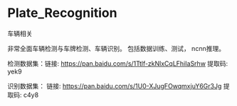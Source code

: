 # Plate_Recognition
车辆相关

非常全面车辆检测与车牌检测、车辆识别。
包括数据训练、测试， ncnn推理。

检测数据集：链接: https://pan.baidu.com/s/1Ttlf-zkNlxCqLFhiIaSrhw 提取码: yek9 

识别数据集： 链接: https://pan.baidu.com/s/1U0-XJugFOwqmxjuY6Gr3Jg 提取码: c4y8 
